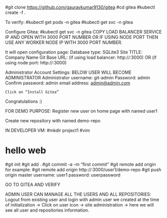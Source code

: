 #git clone https://github.com/gauravkumar9130/gitea
#cd gitea
#kubectl create -f .

To verify:
#kubectl get pods -n gitea
#kubectl get svc -n gitea

Configure Gitea:
#kubectl get svc -n gitea
COPY LOAD BALANCER SERVICE IP AND OPEN WITH 3000 PORT NUMBER OR IF USING NODE PORT THEN USE ANY WORKER NODE IP WITH 3000 PORT NUMBER.

It will open configuration page:
Database type: SQLite3
Site TITLE: Company Name
Git Base URL: (if using load balancer: http://<LOAD BALANCER IP>:3000) OR (if using node port: http://<ANY WOKER IP>:3000)

Administrator Account Settings: BELOW USER WILL BECOME ADMINISTRATOR
	Administrator username: git-admin
	Password: admin
	Confirm password: admin
	email address: admin@admin.com

	Click on “Install Gitea”

Congratulations :)


FOR DEMO PURPOSE:
Register new user on home page with named user1

Create new repository with named demo-repo

IN DEVELOPER VM:
#mkdir project1
#vim
<h1> hello web </h1>
#git init
#git add .
#git commit -a -m “first commit”
#git remote add origin <REPOSITORY URL> 
	for example: #git remote add origin http://<LOAD BALANCER OR ANY WORKER IP>:3000/user1/demo-repo
#git push origin master
username: user1
password: userpassword

GO TO GITEA AND VERIFY


ADMIN USER CAN MANAGE ALL THE USERS AND ALL REPOSITORIES:
Logout from existing user and login with admin user we created at the time of initialization -> Click on user icon -> site administration -> here we will see all user and repositories information.
